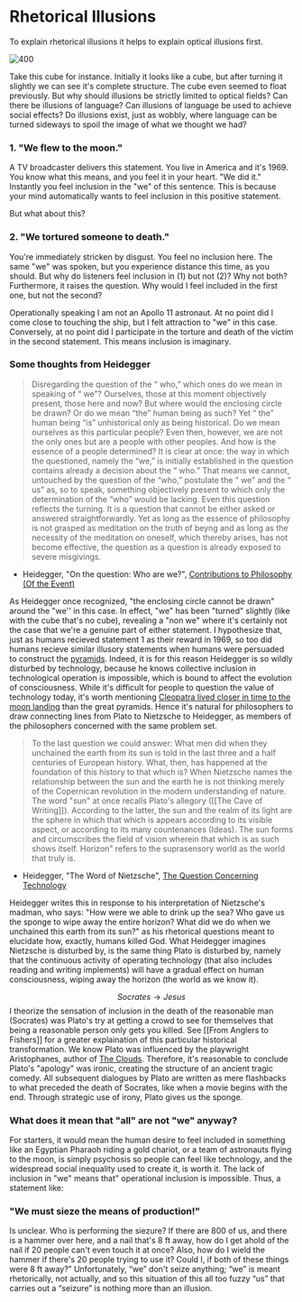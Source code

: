 # Rhetorical Illusions

To explain rhetorical illusions it helps to explain optical illusions first.

![400](https://bunkstrutts.files.wordpress.com/2010/10/floating-cube_gif-luv-group.gif)

Take this cube for instance. Initially it looks like a cube, but after turning it slightly we can see it's complete structure. The cube even seemed to float previously. But why should illusions be strictly limited to optical fields? Can there be illusions of language? Can illusions of language be used to achieve social effects? Do illusions exist, just as wobbly, where language can be turned sideways to spoil the image of what we thought we had?

### 1. "We flew to the moon."
A TV broadcaster delivers this statement. You live in America and it's 1969. You know what this means, and you feel it in your heart. "We did it." Instantly you feel inclusion in the "we" of this sentence. This is because your mind automatically wants to feel inclusion in this positive statement.
 
But what about this?
### 2. "We tortured someone to death."

You're immediately stricken by disgust. You feel no inclusion here. The same "we" was spoken, but you experience distance this time, as you should. But why do listeners feel inclusion in (1) but not (2)? Why not both? Furthermore, it raises the question. Why would I feel included in the first one, but not the second?

Operationally speaking I am not an Apollo 11 astronaut. At no point did I come close to touching the ship, but I felt attraction to "we" in this case. Conversely, at no point did I participate in the torture and death of the victim in the second statement. This means inclusion is imaginary.

### Some thoughts from Heidegger
>Disregarding the question of the “ who,” which ones do we mean in speaking of “ we”? Ourselves, those at this moment objectively present, those here and now? But where would the enclosing circle be drawn? Or do we mean “the” human being as such? Yet “ the” human being “is” unhistorical only as being historical. Do we mean ourselves as this particular people? Even then, however, we are not the only ones but are a people with other peoples. And how is the essence of a people determined? It is clear at once: the way in which the questioned, namely the “we,” is initially established in the question contains already a decision about the “ who.” That means we cannot, untouched by the question of the “who,” postulate the “ we” and the “ us” as, so to speak, something objectively present to which only the determination of the “who” would be lacking. Even this question reflects the turning. It is a question that cannot be either asked or answered straightforwardly. Yet as long as the essence of philosophy is not grasped as meditation on the truth of beyng and as long as the necessity of the meditation on oneself, which thereby arises, has not become effective, the question as a question is already exposed to severe misgivings.
- Heidegger, "On the question: Who are we?", [Contributions to Philosophy (Of the Event)](https://www.google.com/books/edition/Contributions_to_Philosophy/fnU-p4wyYYQC?hl=en&gbpv=0)

As Heidegger once recognized, "the enclosing circle cannot be drawn" around the "we'' in this case. In effect, "we" has been "turned" slightly (like with the cube that's no cube), revealing a "non we" where it's certainly not the case that we're a genuine part of either statement. I hypothesize that, just as humans recieved statement 1 as their reward in 1969, so too did humans recieve similar illusory statements when humans were persuaded to construct the [pyramids](https://en.wikipedia.org/wiki/Egyptian_pyramids). Indeed, it is for this reason Heidegger is so wildly disturbed by technology, because he knows collective inclusion in technological operation is impossible, which is bound to affect the evolution of consciousness. While it's difficult for people to question the value of technology today, it's worth mentioning [Cleopatra lived closer in time to the moon landing](https://www.worldatlas.com/articles/so-cleopatra-lived-closer-in-time-to-the-first-lunar-landing-than-the-great-pyramids.html) than the great pyramids. Hence it's natural for philosophers to draw connecting lines from Plato to Nietzsche to Heidegger, as members of the philosophers concerned with the same problem set.

>To the last question we could answer: What men did when they unchained the earth from its sun is told in the last three and a half centuries of European history. What, then, has happened at the foundation of this history to that which is? When Nietzsche names the relationship between the sun and the earth he is not thinking merely of the Copernican revolution in the modern understanding of nature. The word "sun" at once recalls Plato's allegory ([[The Cave of Writing]]). According to the latter, the sun and the realm of its light are the sphere in which that which is appears according to its visible aspect, or according to its many countenances (Ideas). The sun forms and circumscribes the field of vision wherein that which is as such shows itself. Horizon" refers to the suprasensory world as the world that truly is.
- Heidegger, "The Word of Nietzsche", [The Question Concerning Technology](https://en.wikipedia.org/wiki/The_Question_Concerning_Technology)

Heidegger writes this in response to his interpretation of Nietzsche's madman, who says: "How were we able to drink up the sea? Who gave us the sponge to wipe away the entire horizon? What did we do when we unchained this earth from its sun?" as his rhetorical questions meant to elucidate how, exactly, humans killed God. What Heidegger imagines Nietzsche is disturbed by, is the same thing Plato is disturbed by, namely that the continuous activity of operating technology (that also includes reading and writing implements) will have a gradual effect on human consciousness, wiping away the horizon (the world as we know it).

$$
Socrates \rightarrow Jesus
$$
I theorize the sensation of inclusion in the death of the reasonable man (Socrates) was Plato's try at getting a crowd to see for themselves that being a reasonable person only gets you killed. See [[From Anglers to Fishers]] for a greater explaination of this particular historical transformation. We know Plato was influenced by the playwright Aristophanes, author of [The Clouds](https://en.wikipedia.org/wiki/The_Clouds). Therefore, it's reasonable to conclude Plato's "apology" was ironic, creating the structure of an ancient tragic comedy. All subsequent dialogues by Plato are written as mere flashbacks to what preceded the death of Socrates, like when a movie begins with the end. Through strategic use of irony, Plato gives us the sponge.

### What does it mean that "all" are not "we" anyway?
For starters, it would mean the human desire to feel included in something like an Egyptian Pharaoh riding a gold chariot, or a team of astronauts flying to the moon, is simply psychosis so people can feel like technology, and the widespread social inequality used to create it, is worth it. The lack of inclusion in "we" means that" operational inclusion is impossible. Thus, a statement like:

### "We must sieze the means of production!"
Is unclear. Who is performing the siezure? If there are 800 of us, and there is a hammer over here, and a nail that's 8 ft away, how do I get ahold of the nail if 20 people can't even touch it at once? Also, how do I wield the hammer if there's 20 people trying to use it? Could I, if both of these things were 8 ft away?” Unfortunately, “we” don't seize anything; “we” is meant rhetorically, not actually, and so this situation of this all too fuzzy “us” that carries out a “seizure” is nothing more than an illusion.